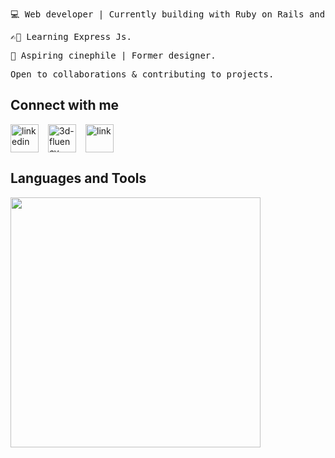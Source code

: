 <pre>💻 Web developer | Currently building with Ruby on Rails and React Js.</pre>
<pre>✍🏿 Learning Express Js.</pre>
<pre>🎥 Aspiring cinephile | Former designer. </pre>
<pre>Open to collaborations & contributing to projects. </pre>

## Connect with me
<div align="left" style="display:flex; gap: 15px;">
  <a href="https://www.linkedin.com/in/annastacia-mumbua/" style="text-decoration: none;">
    <img width="45" height="45" src="https://img.icons8.com/3d-fluency/45/linkedin.png" alt="linkedin"/>
  </a>
  <a href="https://dev.to/anne46" style="text-decoration: none;">
    <img width="45" height="45" src="https://img.icons8.com/3d-fluency/45/3d-fluency-nook.png" alt="3d-fluency-nook"/>
  </a>
  <a href='https:://annastacia.dev>' style="text-decoration: none;">
    <img width="45" height="45" src="https://img.icons8.com/3d-fluency/45/link.png" alt="link"/>
  </a>
</div>

## Languages and Tools
<img  src="https://skillicons.dev/icons?i=rails,ruby,js,ts,react,nextjs,redux,jquery,postgres,sqlite,firebase,postman,css,sass,tailwind,bootstrap,git,github,heroku,figma,ai,xd,ps" style="width: 400px" />


